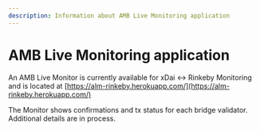 ```yaml
---
description: Information about AMB Live Monitoring application
---
```


# AMB Live Monitoring application

An AMB Live Monitor is currently available for xDai &lt;-&gt; Rinkeby Monitoring and is located at [https://alm-rinkeby.herokuapp.com/](https://alm-rinkeby.herokuapp.com/)

The Monitor shows confirmations and tx status for each bridge validator. Additional details are in process.

